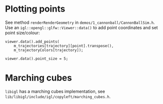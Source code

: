 # Plotting points
See method `renderRenderGeometry` in `demos/1_cannonball/CannonBallSim.h`.
Use an `igl::opengl::glfw::Viewer::data()` to add point coordinates and set point size/colour:

    viewer.data().add_points(
        m_trajectories[trajectory][point].transpose(),
        m_trajectoryColors[trajectory]);
    
    viewer.data().point_size = 5;

# Marching cubes
`libigl` has a marching cubes implementation, see `lib/libigl/include/igl/copyleft/marching_cubes.h`.
